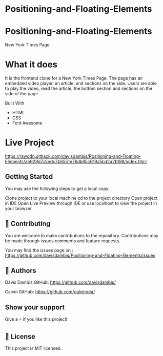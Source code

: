 # Positioning-and-Floating-Elements
# Positioning-and-Floating-Elements


New York Times Page

# What it does

It is the frontend clone for a New York Times Page. The page has an embedded video player, an article, and sections on the side.  Users are able to play the video, read the article, the bottom section and sections on the side of the page.

Built With

- HTML
- CSS
- Font Awesome



# Live Project

https://rawcdn.githack.com/davisdambis/Positioning-and-Floating-Elements/ae929d7c5edc7b6551e76db85c619a5bd2a2b188/index.html



## Getting Started
You may use the following steps to get a local copy:

Clone project to your local machine
cd to the project directory
Open project in IDE
Open Live Preview through IDE or use localhost to view the project in your browser

## 🤝 Contributing
You are welcome to make contributions to the repository. Contributions may be made through issues comments and feature requests.

You may find the issues page on : https://github.com/davisdambis/Positioning-and-Floating-Elements/issues

## 👤 Authors
Dãvis Dambis
GitHub: https://github.com/davisdambis/

Calvin
GitHub: https://github.com/calvinoea/


## Show your support
Give a ⭐️ if you like this project!

## 📝 License
This project is MiT licensed.
